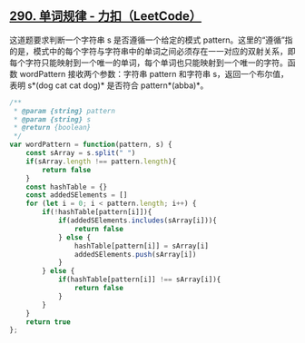 ## [290. 单词规律 - 力扣（LeetCode）](https://leetcode.cn/problems/word-pattern/?envType=study-plan-v2&envId=top-interview-150)

这道题要求判断一个字符串 s 是否遵循一个给定的模式 pattern。这里的“遵循”指的是，模式中的每个字符与字符串中的单词之间必须存在一一对应的双射关系，即每个字符只能映射到一个唯一的单词，每个单词也只能映射到一个唯一的字符。函数 wordPattern 接收两个参数：字符串 pattern 和字符串 s，返回一个布尔值，表明 s*(dog cat cat dog)* 是否符合 pattern*(abba)*。

<audio src="..\..\mp3\这道题要求判断一个字符串 s .mp3"></audio>

```js
/**
 * @param {string} pattern
 * @param {string} s
 * @return {boolean}
 */
var wordPattern = function(pattern, s) {
    const sArray = s.split(" ")
    if(sArray.length !== pattern.length){
        return false
    }
    const hashTable = {}
    const addedSElements = []
    for (let i = 0; i < pattern.length; i++) {
        if(!hashTable[pattern[i]]){
            if(addedSElements.includes(sArray[i])){
                return false
            } else {
                hashTable[pattern[i]] = sArray[i]
                addedSElements.push(sArray[i])
            }
        } else {
            if(hashTable[pattern[i]] !== sArray[i]){
                return false
            }
        }
    }
    return true
};
```

<audio src="..\..\mp3\解题方案通过哈希表和数组实现双.mp3"></audio>